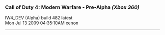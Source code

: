 ### Call of Duty 4: Modern Warfare - Pre-Alpha _(Xbox 360)_ 
IW4_DEV (Alpha) build 482 latest  
Mon Jul 13 2009 04:35:10AM xenon

---